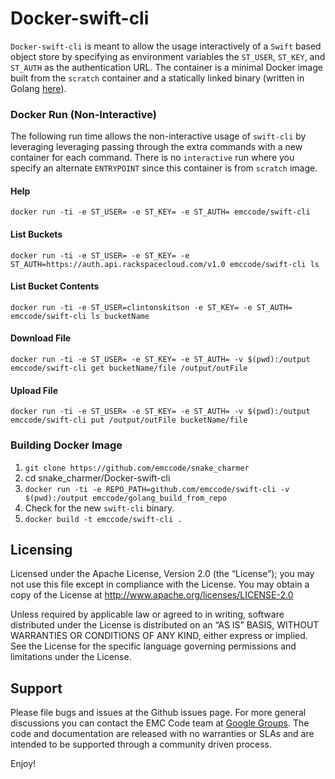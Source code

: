 Docker-swift-cli
=============
```Docker-swift-cli``` is meant to allow the usage interactively of a ```Swift``` based object store by specifying as environment variables the ```ST_USER```, ```ST_KEY```, and ```ST_AUTH``` as the authentication URL.  The container is a minimal Docker image built from the ```scratch``` container and a statically linked binary (written in Golang <a href="https://github.com/fanatic/swift-cli">here</a>).

### Docker Run (Non-Interactive)
The following run time allows the non-interactive usage of ```swift-cli``` by leveraging leveraging passing through the extra commands with a new container for each command.  There is no ```interactive``` run where you specify an alternate ```ENTRYPOINT``` since this container is from ```scratch``` image.

#### Help
```docker run -ti -e ST_USER= -e ST_KEY= -e ST_AUTH= emccode/swift-cli```


#### List Buckets
```docker run -ti -e ST_USER= -e ST_KEY= -e ST_AUTH=https://auth.api.rackspacecloud.com/v1.0 emccode/swift-cli ls```

#### List Bucket Contents
```docker run -ti -e ST_USER=clintonskitson -e ST_KEY= -e ST_AUTH= emccode/swift-cli ls bucketName```

#### Download File
```docker run -ti -e ST_USER= -e ST_KEY= -e ST_AUTH= -v $(pwd):/output emccode/swift-cli get bucketName/file /output/outFile```

#### Upload File
```docker run -ti -e ST_USER= -e ST_KEY= -e ST_AUTH= -v $(pwd):/output emccode/swift-cli put /output/outFile bucketName/file```

### Building Docker Image

1. ```git clone https://github.com/emccode/snake_charmer```
2. cd snake_charmer/Docker-swift-cli
3. ```docker run -ti -e REPO_PATH=github.com/emccode/swift-cli -v $(pwd):/output emccode/golang_build_from_repo```
4. Check for the new ```swift-cli``` binary.
5. ```docker build -t emccode/swift-cli .```


Licensing
---------
Licensed under the Apache License, Version 2.0 (the “License”); you may not use this file except in compliance with the License. You may obtain a copy of the License at <http://www.apache.org/licenses/LICENSE-2.0>

Unless required by applicable law or agreed to in writing, software distributed under the License is distributed on an “AS IS” BASIS, WITHOUT WARRANTIES OR CONDITIONS OF ANY KIND, either express or implied. See the License for the specific language governing permissions and limitations under the License.

Support
-------
Please file bugs and issues at the Github issues page. For more general discussions you can contact the EMC Code team at <a href="https://groups.google.com/forum/#!forum/emccode-users">Google Groups</a>. The code and documentation are released with no warranties or SLAs and are intended to be supported through a community driven process.


Enjoy!

